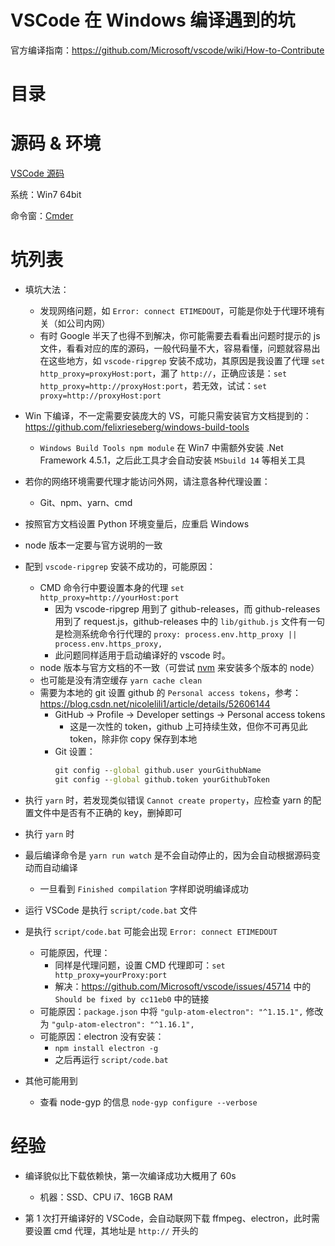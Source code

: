 # VSCode 在 Windows 编译遇到的坑

官方编译指南：https://github.com/Microsoft/vscode/wiki/How-to-Contribute

# 目录

<!-- START doctoc -->
<!-- END doctoc -->

# 源码 & 环境

[VSCode 源码](https://github.com/Microsoft/vscode/commit/c05e57d91e50d53d487a9113c1553ca73311fa6c)

系统：Win7 64bit

命令窗：[Cmder](http://cmder.net/)

# 坑列表

- 填坑大法：

  - 发现网络问题，如 `Error: connect ETIMEDOUT`，可能是你处于代理环境有关（如公司内网）
  - 有时 Google 半天了也得不到解决，你可能需要去看看出问题时提示的 js 文件，看看对应的库的源码，一般代码量不大，容易看懂，问题就容易出在这些地方，如 `vscode-ripgrep` 安装不成功，其原因是我设置了代理 `set http_proxy=proxyHost:port`，漏了 `http://`，正确应该是：`set http_proxy=http://proxyHost:port`，若无效，试试：`set proxy=http://proxyHost:port`

- Win 下编译，不一定需要安装庞大的 VS，可能只需安装官方文档提到的：https://github.com/felixrieseberg/windows-build-tools

  - `Windows Build Tools npm module` 在 Win7 中需额外安装 .Net Framework 4.5.1，之后此工具才会自动安装 `MSbuild 14` 等相关工具

- 若你的网络环境需要代理才能访问外网，请注意各种代理设置：

  - Git、npm、yarn、cmd

- 按照官方文档设置 Python 环境变量后，应重启 Windows

- node 版本一定要与官方说明的一致

- 配到 `vscode-ripgrep` 安装不成功的，可能原因：

  - CMD 命令行中要设置本身的代理 `set http_proxy=http://yourHost:port`
    - 因为 vscode-ripgrep 用到了 github-releases，而 github-releases 用到了 request.js，github-releases 中的 `lib/github.js` 文件有一句是检测系统命令行代理的 `proxy: process.env.http_proxy || process.env.https_proxy,`
    - 此问题同样适用于启动编译好的 vscode 时。
  - node 版本与官方文档的不一致（可尝试 [nvm](https://github.com/creationix/nvm) 来安装多个版本的 node）
  - 也可能是没有清空缓存 `yarn cache clean`
  - 需要为本地的 git 设置 github 的 `Personal access tokens`，参考：https://blog.csdn.net/nicolelili1/article/details/52606144
    - GitHub -> Profile -> Developer settings -> Personal access tokens
      - 这是一次性的 token，github 上可持续生效，但你不可再见此 token，除非你 copy 保存到本地
    - Git 设置：
      ```cmd
      git config --global github.user yourGithubName
      git config --global github.token yourGithubToken
      ```

- 执行 `yarn` 时，若发现类似错误 `Cannot create property`，应检查 yarn 的配置文件中是否有不正确的 key，删掉即可

- 执行 `yarn` 时

- 最后编译命令是 `yarn run watch` 是不会自动停止的，因为会自动根据源码变动而自动编译

  - 一旦看到 `Finished compilation` 字样即说明编译成功

- 运行 VSCode 是执行 `script/code.bat` 文件

- 是执行 `script/code.bat` 可能会出现 `Error: connect ETIMEDOUT`

  - 可能原因，代理：
    - 同样是代理问题，设置 CMD 代理即可：`set http_proxy=yourProxy:port`
    - 解决：https://github.com/Microsoft/vscode/issues/45714 中的 `Should be fixed by cc11eb0` 中的链接
  - 可能原因：`package.json` 中将 `"gulp-atom-electron": "^1.15.1",` 修改为 `"gulp-atom-electron": "^1.16.1",`
  - 可能原因：electron 没有安装：
    - `npm install electron -g`
    - 之后再运行 `script/code.bat`

- 其他可能用到
  - 查看 node-gyp 的信息 `node-gyp configure --verbose`

# 经验

- 编译貌似比下载依赖快，第一次编译成功大概用了 60s

  - 机器：SSD、CPU i7、16GB RAM

- 第 1 次打开编译好的 VSCode，会自动联网下载 ffmpeg、electron，此时需要设置 cmd 代理，其地址是 `http://` 开头的
